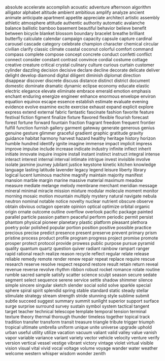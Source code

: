 absolute
accelerate
accomplish
acoustic
adventure
afternoon
algorithm
alligator
alphabet
altitude
ambient
ambitious
amplify
analyze
ancient
animate
anticipate
apartment
appetite
appreciate
architect
artistic
assembly
athletic
atmosphere
attitude
authentic
authority
automatic
avalanche
balance
ballistic
bamboo
basement
beautiful
behavior
believe
benefit
between
bicycle
blanket
blossom
boundary
bracelet
breathe
brilliant
butterfly
calculate
calendar
campaign
capacity
capsule
capture
cardinal
carousel
cascade
category
celebrate
champion
character
chemical
circular
civilian
clarify
classic
climate
coastal
coconut
colorful
comfort
command
compass
complete
compose
concept
concrete
conduct
confetti
conflict
connect
consider
constant
contrast
convince
cordial
costume
cottage
creative
creature
critical
crystal
culinary
culture
curious
curtain
customer
cylinder
dazzling
decision
decisive
declare
decline
decorate
delicate
deliver
delight
develop
diamond
digital
diligent
diminish
diplomat
direction
disappear
discover
discrete
discuss
distance
distinct
district
document
domestic
dominate
dramatic
dynamic
eclipse
economy
educate
elastic
electric
elegance
elevate
eliminate
embrace
emerald
emotion
emphasis
enchant
enduring
energize
engineer
enhance
enormous
envelope
environ
equation
equinox
escape
essence
establish
estimate
evaluate
evening
evidence
evolve
examine
excite
exercise
exhaust
expand
explicit
explore
express
extend
external
fabric
fantastic
fascinate
fashion
favorite
feature
festival
fiction
figment
finalize
fixture
flavored
flexible
flourish
forecast
forest
fortune
forward
fountain
fraction
fragrant
freedom
frequent
frontier
fulfill
function
furnish
gallery
garment
gateway
generate
generous
genius
genuine
gesture
glimmer
graceful
gradient
graphic
gratitude
gravity
guidance
habitat
harmony
harvest
hazard
healthy
heritage
history
horizon
humble
hundred
identify
ignite
imagine
immense
impact
implicit
impress
improve
impulse
include
increase
indicate
industry
infinite
inflect
inherit
initiate
innovate
inquire
inspire
install
instant
instinct
instruct
integral
intense
interact
interest
internal
interval
intimate
intrigue
invest
invisible
involve
isolate
jasmine
journey
jubilant
justice
keystone
kinetic
kitchen
knowledge
language
lasting
latitude
lavender
legacy
legend
leisure
liberty
library
logical
lucent
luminous
machine
magnify
maintain
majority
manifest
mansion
marble
margin
marine
massive
material
maximum
meadow
measure
mediate
melange
melody
membrane
merchant
meridian
message
mineral
minimal
miracle
mission
mixture
modular
molecule
moment
monitor
morning
mosaic
motion
mountain
multiply
mystery
natural
navigate
nebula
neutron
nominal
notable
notice
novelty
nuclear
nutrient
obscure
observe
obtain
obvious
octagon
operate
opinion
optical
optimize
orbital
organic
origin
ornate
outcome
outline
overflow
overlook
pacific
package
painted
parallel
particle
passion
pattern
peaceful
perform
periodic
permit
persist
phantom
physical
pioneer
planetary
plastic
platform
pleasant
plethora
poetry
polar
polished
popular
portion
position
positive
possible
practice
precious
precise
predict
presence
present
preserve
prevent
primary
prism
pristine
process
product
profile
program
progress
project
promise
promote
prosper
protect
protocol
provide
prowess
public
purpose
pursue
pyramid
quality
quantum
quartz
question
quiver
radiant
rainbow
rampart
ranger
rapid
rational
reach
realize
reason
recycle
reflect
regular
relate
release
reliable
remedy
remote
render
renew
repair
repeat
replace
require
rescue
research
reserve
resolve
respect
respond
restore
result
retain
return
reveal
revenue
reverse
revolve
rhythm
ribbon
robust
rocket
romance
rotate
routine
rumble
sacred
sample
satisfy
scatter
science
sculpt
season
secure
sedate
segment
select
sequence
serene
service
settle
shadow
shimmer
silence
simple
sincere
singular
sketch
slender
social
solid
solve
sparkle
special
sphere
spiral
spirit
splendid
spring
stable
standard
static
steady
stellar
stimulate
strategy
stream
strength
stride
stunning
style
sublime
submit
subtle
succeed
suggest
summary
summit
sunlight
superior
support
surface
surge
surprise
surround
survey
sustain
symbol
system
tactical
tangent
target
teacher
technical
telescope
template
temporal
tension
terminal
texture
theory
thermal
thorough
thunder
timeless
together
topical
track
tradition
transfer
transform
transit
treasure
triangle
tribute
trigger
triumph
tropical
ultimate
umbrella
uniform
unique
unite
universe
upgrade
uphold
urban
useful
utility
utilize
vacation
vacuum
valiant
valid
valley
value
vanish
vapor
variable
variance
variant
variety
vector
vehicle
velocity
venture
verify
version
vertical
vessel
vestige
vibrant
victory
vintage
violet
virtual
visible
vision
visual
vital
vivid
vocal
voltage
volume
voyage
wander
water
weather
welcome
western
whisper
wisdom
wonder
zenith